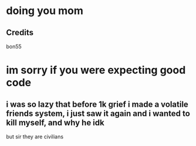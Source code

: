 # doing you mom

## Credits
bon55

# im sorry if you were expecting good code

## i was so lazy that before 1k grief i made a volatile friends system, i just saw it again and i wanted to kill myself, and why he idk

but sir they are civilians
